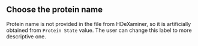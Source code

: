 ## Choose the protein name

Protein name is not provided in the file from HDeXaminer, 
so it is artificially obtained from `Protein State` value.
The user can change this label to more descriptive one.
